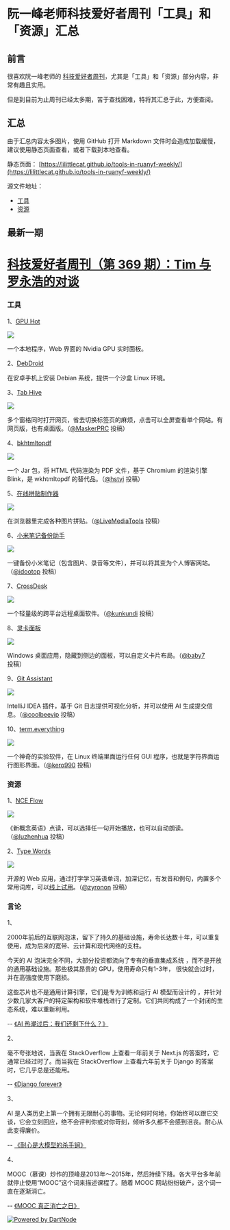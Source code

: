 # 阮一峰老师科技爱好者周刊「工具」和「资源」汇总

## 前言
很喜欢阮一峰老师的 [科技爱好者周刊](https://github.com/ruanyf/weekly)，尤其是「工具」和「资源」部分内容，非常有趣且实用。 

但是到目前为止周刊已经太多期，苦于查找困难，特将其汇总于此，方便查阅。

## 汇总
由于汇总内容太多图片，使用 GitHub 打开 Markdown 文件时会造成加载缓慢，建议使用静态页面查看，或者下载到本地查看。

静态页面：
[https://lilittlecat.github.io/tools-in-ruanyf-weekly/](https://lilittlecat.github.io/tools-in-ruanyf-weekly/)

源文件地址：
- [工具](https://cdn.jsdelivr.net/gh/LiLittleCat/tools-in-ruanyf-weekly/docs/tools.md)
- [资源](https://cdn.jsdelivr.net/gh/LiLittleCat/tools-in-ruanyf-weekly/docs/resources.md)

## 最新一期
<!-- <currentVersion>369</currentVersion> -->
<!-- Begin -->
# [科技爱好者周刊（第 369 期）：Tim 与罗永浩的对谈](https://github.com/ruanyf/weekly/blob/master/docs/issue-369.md)
### 工具


1、[GPU Hot](https://github.com/psalias2006/gpu-hot)

![](https://cdn.beekka.com/blogimg/asset/202510/bg2025101003.webp)

一个本地程序，Web 界面的 Nvidia GPU 实时面板。

2、[DebDroid](https://github.com/NICUP14/DebDroid)

在安卓手机上安装 Debian 系统，提供一个沙盒 Linux 环境。

3、[Tab Hive](https://github.com/MaskerPRC/tab-hive)

![](https://cdn.beekka.com/blogimg/asset/202510/bg2025101211.webp)

多个窗格同时打开网页，省去切换标签页的麻烦，点击可以全屏查看单个网站。有网页版，也有桌面版。（[@MaskerPRC](https://github.com/ruanyf/weekly/issues/7886) 投稿）

4、[bkhtmltopdf](https://github.com/bkhtmltopdf/bkhtmltopdf)

![](https://cdn.beekka.com/blogimg/asset/202510/bg2025101302.webp)

一个 Jar 包，将 HTML 代码渲染为 PDF 文件，基于 Chromium 的渲染引擎 Blink，是 wkhtmltopdf 的替代品。（[@hstyi](https://github.com/ruanyf/weekly/issues/7889) 投稿）

5、[在线拼贴制作器](https://www.online-collage-maker.com/editor)

![](https://cdn.beekka.com/blogimg/asset/202510/bg2025101005.webp)

在浏览器里完成各种图片拼贴。（[@LiveMediaTools](https://github.com/ruanyf/weekly/issues/7865) 投稿）

6、[小米笔记备份助手](https://github.com/idootop/mi-note-export)

![](https://cdn.beekka.com/blogimg/asset/202510/bg2025101303.webp)

一键备份小米笔记（包含图片、录音等文件），并可以将其变为个人博客网站。（[@idootop](https://github.com/ruanyf/weekly/issues/7893) 投稿）

7、[CrossDesk](https://github.com/kunkundi/crossdesk)

![](https://cdn.beekka.com/blogimg/asset/202510/bg2025101304.webp)

一个轻量级的跨平台远程桌面软件。（[@kunkundi](https://github.com/ruanyf/weekly/issues/7894) 投稿）

8、[灵卡面板](https://github.com/baby7/agile-tiles)

![](https://cdn.beekka.com/blogimg/asset/202510/bg2025101501.webp)

Windows 桌面应用，隐藏到侧边的面板，可以自定义卡片布局。（[@baby7](https://github.com/ruanyf/weekly/issues/7911) 投稿）

9、[Git Assistant](https://gitassistant.pages.dev)

![](https://cdn.beekka.com/blogimg/asset/202510/bg2025101601.webp)

IntelliJ IDEA 插件，基于 Git 日志提供可视化分析，并可以使用 AI 生成提交信息。（[@coolbeevip](https://github.com/ruanyf/weekly/issues/7914) 投稿）

10、[term.everything](https://github.com/mmulet/term.everything)

![](https://cdn.beekka.com/blogimg/asset/202510/bg2025101602.webp)

一个神奇的实验软件，在 Linux 终端里面运行任何 GUI 程序，也就是字符界面运行图形界面。（[@kero990](https://github.com/ruanyf/weekly/issues/7920) 投稿）


### 资源


1、[NCE Flow](https://github.com/luzhenhua/NCE-Flow)

![](https://cdn.beekka.com/blogimg/asset/202510/bg2025101101.webp)

《新概念英语》点读，可以选择任一句开始播放，也可以自动朗读。（[@luzhenhua](https://github.com/ruanyf/weekly/issues/7875) 投稿）

2、[Type Words](https://github.com/zyronon/TypeWords)

![](https://cdn.beekka.com/blogimg/asset/202510/bg2025101503.webp)

开源的 Web 应用，通过打字学习英语单词，加深记忆，有发音和例句，内置多个常用词库，可以[线上试用](https://2study.top/)。（[@zyronon](https://github.com/ruanyf/weekly/issues/7913) 投稿）


### 言论


1、

2000年前后的互联网泡沫，留下了持久的基础设施，寿命长达数十年，可以重复使用，成为后来的宽带、云计算和现代网络的支柱。

今天的 AI 泡沫完全不同，大部分投资都流向了专有的垂直集成系统 ，而不是开放的通用基础设施。那些极其昂贵的 GPU，使用寿命只有1-3年， 很快就会过时，并在高强度使用下磨损。

这些芯片也不是通用计算引擎，它们是专为训练和运行 AI 模型而设计的 ，并针对少数几家大客户的特定架构和软件堆栈进行了定制。它们共同构成了一个封闭的生态系统，难以重新利用。

-- [《AI 热潮过后：我们还剩下什么？》](https://blog.robbowley.net/2025/10/12/after-the-ai-boom-what-might-we-be-left-with/)

2、

毫不夸张地说，当我在 StackOverflow 上查看一年前关于 Next.js 的答案时，它通常已经过时了。而当我在 StackOverflow 上查看六年前关于 Django 的答案时，它几乎总是还能用。

-- [《Django forever》](https://jmduke.com/posts/post/django/)

3、

AI 是人类历史上第一个拥有无限耐心的事物。无论何时何地，你始终可以跟它交谈，它会立刻回应，绝不会评判你或对你苛刻，倾听多久都不会感到沮丧。耐心从此变得廉价。

-- [《耐心是大模型的杀手锏》](https://www.seangoedecke.com/patience-too-cheap-to-meter/)

4、

MOOC（慕课）炒作的顶峰是2013年～2015年，然后持续下降。各大平台多年前就停止使用“MOOC”这个词来描述课程了。随着 MOOC 网站纷纷破产，这个词一直在逐渐消亡。

-- [《MOOC 真正消亡之日》](https://www.classcentral.com/report/coursera-preview-mode-paywall/)


<!-- End -->


[![Powered by DartNode](https://dartnode.com/branding/DN-Open-Source-sm.png)](https://dartnode.com "Powered by DartNode - Free VPS for Open Source")
